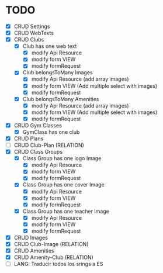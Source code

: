 # TODO

- [x] CRUD Settings 
- [x] CRUD WebTexts 
- [x] CRUD Clubs 
    - [x] Club has one web text 
        - [x] modify Api Resource
        - [x] modify form VIEW
        - [x] modify formRequest
    - [x] Club belongsToMany Images 
        - [x] modify Api Resource (add array images)
        - [x] modify form VIEW (Add multiple select with images)
        - [x] modify formRequest
    - [x] Club belongsToMany Amenities 
        - [x] modify Api Resource (add array images)
        - [x] modify form VIEW (Add multiple select with images)
        - [x] modify formRequest
- [x] CRUD Gym Classes 
    - [x] GymClass has one club
- [x] CRUD Plans 
- [ ] CRUD Club-Plan (RELATION) 
- [x] CRUD Class Groups 
    - [x] Class Group has one logo Image 
        - [x] modify Api Resource
        - [x] modify form VIEW
        - [x] modify formRequest
    - [x] Class Group has one cover Image 
        - [x] modify Api Resource
        - [x] modify form VIEW
        - [x] modify formRequest
    - [x] Class Group has one teacher Image 
        - [x] modify Api Resource
        - [x] modify form VIEW
        - [x] modify formRequest
- [x] CRUD Images 
- [x] CRUD Club-Image (RELATION) 
- [x] CRUD Amenities 
- [x] CRUD Amenity-Club (RELATION) 
- [ ] LANG: Traducir todos los srings a ES
